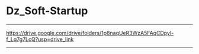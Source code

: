 # Dz_Soft-Startup
____________________________________________________________
https://drive.google.com/drive/folders/1p8naqUeR3WzA5FAqCDpyl-f_Lq7g7LcQ?usp=drive_link
_____________________________________________________________
